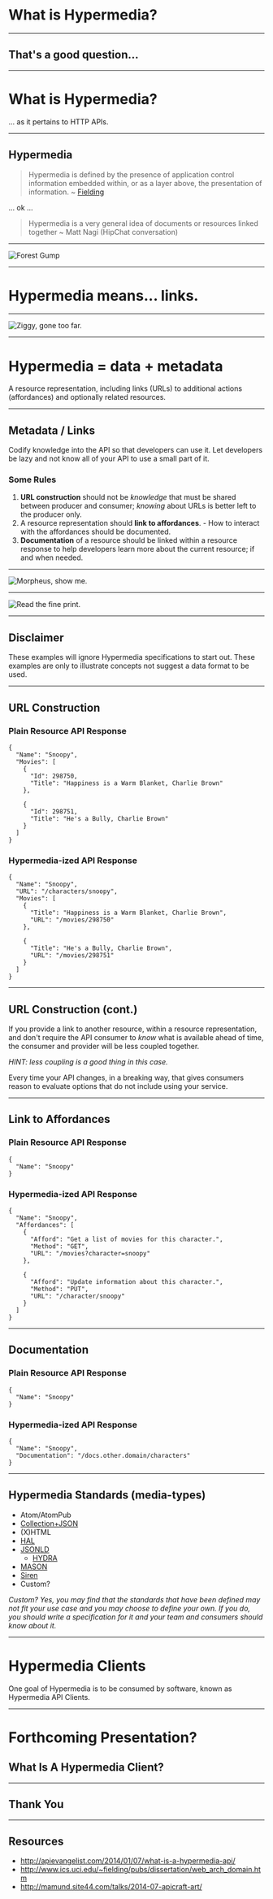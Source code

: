 What is Hypermedia?
===================

---

## That's a good question...

<!--
notes:
  Isn't it usually the case that when this statement is uttered, the person who
  delivered it doesn't have an answer?
-->

---

# What is Hypermedia?

... as it pertains to HTTP APIs.

---

## Hypermedia

  > Hypermedia is defined by the presence of application control information
  embedded within, or as a layer above, the presentation of information. ~
  [Fielding](http://www.ics.uci.edu/~fielding/pubs/dissertation/web_arch_domain.htm)

... ok ...

  > Hypermedia is a very general idea of documents or resources linked together
  ~ Matt Nagi (HipChat conversation)

---

![Forest Gump](http://cdn.hitfix.com/photos/5632692/ForrestGumpTomHanksLSParamount_article_story_large.jpg)

---

# Hypermedia means... links.

<!--
notes:
    + at the very least, Hypermedia include links
    + information coded into the API responses is not necessarily coded into the
    consuming application or developer's head
-->

---

![Ziggy, gone too far.](http://4.bp.blogspot.com/-TJJ5v6FhNQs/UACVuAFBnqI/AAAAAAAAAOk/MVFkfyXMOVg/s1600/too_far.gif)

<!--
image:
  http://sd.keepcalm-o-matic.co.uk/i/this-shit-has-gone-too-far.png
-->

---

# Hypermedia = data + metadata

A resource representation, including links (URLs) to additional actions
(affordances) and optionally related resources.

---

## Metadata / Links

Codify knowledge into the API so that developers can use it. Let developers be
lazy and not know all of your API to use a small part of it.

### Some Rules

  1. **URL construction** should not be *knowledge* that must be shared between
  producer and consumer; *knowing* about URLs is better left to the producer only.
  2. A resource representation should **link to affordances**.
    - How to interact with the affordances should be documented.
  3. **Documentation** of a resource should be linked within a resource response
  to help developers learn more about the current resource; if and when needed.

---

![Morpheus, show me.](http://www.quickmeme.com/img/43/438131590659e6b65931a2c3c65df7fb16804809a9ef178950785b53a707b47d.jpg)

---

![Read the fine print.](http://imgace.com/wp-content/uploads/2013/07/the-naked-truth-about-our-waitresses-at-odonovans.jpg)

---

## Disclaimer

These examples will ignore Hypermedia specifications to start out. These examples
are only to illustrate concepts not suggest a data format to be used.

---

## URL Construction

### Plain Resource API Response

```
{
  "Name": "Snoopy",
  "Movies": [
    {
      "Id": 298750,
      "Title": "Happiness is a Warm Blanket, Charlie Brown"
    },

    {
      "Id": 298751,
      "Title": "He's a Bully, Charlie Brown"
    }
  ]
}
```

### Hypermedia-ized API Response

```
{
  "Name": "Snoopy",
  "URL": "/characters/snoopy",
  "Movies": [
    {
      "Title": "Happiness is a Warm Blanket, Charlie Brown",
      "URL": "/movies/298750"
    },

    {
      "Title": "He's a Bully, Charlie Brown",
      "URL": "/movies/298751"
    }
  ]
}
```

---

## URL Construction (cont.)

If you provide a link to another resource, within a resource representation, and
don't require the API consumer to *know* what is available ahead of time, the
consumer and provider will be less coupled together.

*HINT: less coupling is a good thing in this case.*

Every time your API changes, in a breaking way, that gives consumers reason to
evaluate options that do not include using your service.

---

## Link to Affordances

### Plain Resource API Response

```
{
  "Name": "Snoopy"
}
```

### Hypermedia-ized API Response

```
{
  "Name": "Snoopy",
  "Affordances": [
    {
      "Afford": "Get a list of movies for this character.",
      "Method": "GET",
      "URL": "/movies?character=snoopy"
    },

    {
      "Afford": "Update information about this character.",
      "Method": "PUT",
      "URL": "/character/snoopy"
    }
  ]
}
```

---

## Documentation

### Plain Resource API Response

```
{
  "Name": "Snoopy"
}
```

### Hypermedia-ized API Response

```
{
  "Name": "Snoopy",
  "Documentation": "/docs.other.domain/characters"
}
```

---

## Hypermedia Standards (media-types)

  + Atom/AtomPub
  + [Collection+JSON](http://amundsen.com/media-types/collection/)
  + (X)HTML
  + [HAL](http://stateless.co/hal_specification.html)
  + [JSONLD](http://json-ld.org/)
    + [HYDRA](http://www.markus-lanthaler.com/hydra/)
  + [MASON](https://github.com/JornWildt/Mason)
  + [Siren](https://github.com/kevinswiber/siren)
  + Custom?

*Custom? Yes, you may find that the standards that have been defined may not fit
your use case and you may choose to define your own. If you do, you should write
a specification for it and your team and consumers should know about it.*

---

# Hypermedia Clients

One goal of Hypermedia is to be consumed by software, known as Hypermedia API
Clients.

---

# Forthcoming Presentation?

## What Is A Hypermedia Client?

---

## Thank You

---

## Resources

  + http://apievangelist.com/2014/01/07/what-is-a-hypermedia-api/
  + http://www.ics.uci.edu/~fielding/pubs/dissertation/web_arch_domain.htm
  + http://mamund.site44.com/talks/2014-07-apicraft-art/
